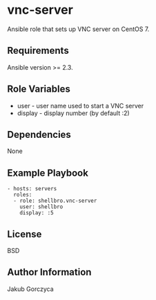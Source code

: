 vnc-server
==========

Ansible role that sets up VNC server on CentOS 7.

Requirements
------------

Ansible version >= 2.3.

Role Variables
--------------

- user - user name used to start a VNC server
- display - display number (by default :2)

Dependencies
------------

None

Example Playbook
----------------

    - hosts: servers
      roles:
      - role: shellbro.vnc-server
        user: shellbro
        display: :5

License
-------

BSD

Author Information
------------------

Jakub Gorczyca
